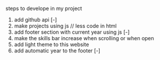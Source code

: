 steps to develope in my project

1. add github api [-]
2. make projects using js // less code in html
3. add footer section with current year using js  [-]
4. make the skills bar increase when scrolling or when open
5. add light theme to this website
6. add automatic year to the footer [-]